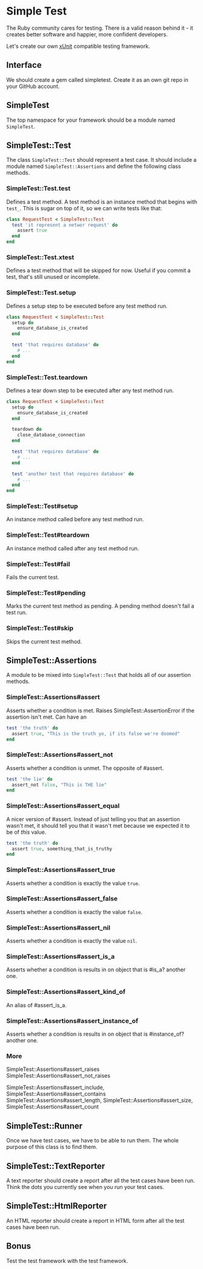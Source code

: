 # Simple Test

The Ruby community cares for testing. There is a valid reason behind it - it
creates better software and happier, more confident developers.

Let's create our own [xUnit](http://en.wikipedia.org/wiki/XUnit) compatible
testing framework.

## Interface

We should create a gem called simpletest. Create it as an own git repo in
your GitHub account.

## SimpleTest

The top namespace for your framework should be a module named `SimpleTest`.

## SimpleTest::Test

The class `SimpleTest::Test` should represent a test case. It should include
a module named `SimpleTest::Assertions` and define the following class
methods.

### SimpleTest::Test.test

Defines a test method. A test method is an instance method that begins with
`test_`. This is sugar on top of it, so we can write tests like that:

```ruby
class RequestTest < SimpleTest::Test
  test 'it represent a networ request' do
    assert true
  end
end
```

### SimpleTest::Test.xtest

Defines a test method that will be skipped for now. Useful if you commit a
test, that's still unused or incomplete.

### SimpleTest::Test.setup

Defines a setup step to be executed before any test method run.

```ruby
class RequestTest < SimpleTest::Test
  setup do
    ensure_database_is_created
  end

  test 'that requires database' do
    # ...
  end
end
```

### SimpleTest::Test.teardown

Defines a tear down step to be executed after any test method run.

```ruby
class RequestTest < SimpleTest::Test
  setup do
    ensure_database_is_created
  end

  teardown do
    close_database_connection
  end

  test 'that requires database' do
    # ...
  end

  test 'another test that requires database' do
    # ...
  end
end
```

### SimpleTest::Test#setup

An instance method called before any test method run.

### SimpleTest::Test#teardown

An instance method called after any test method run.

### SimpleTest::Test#fail

Fails the current test.

### SimpleTest::Test#pending

Marks the current test method as pending. A pending method doesn't fail a
test run.

### SimpleTest::Test#skip

Skips the current test method.

## SimpleTest::Assertions

A module to be mixed into `SimpleTest::Test` that holds all of our assertion
methods.


### SimpleTest::Assertions#assert

Asserts whether a condition is met. Raises SimpleTest::AssertionError if the
assertion isn't met. Can have an

```ruby
test 'the truth' do
  assert true, "This is the truth yo, if its false we're doomed"
end
```

### SimpleTest::Assertions#assert_not

Asserts whether a condition is unmet. The opposite of #assert.

```ruby
test 'the lie' do
  assert_not false, "This is THE lie"
end
```

### SimpleTest::Assertions#assert_equal

A nicer version of #assert. Instead of just telling you that an assertion
wasn't met, it should tell you that it wasn't met because we expected it to
be of _this_ value.

```ruby
test 'the truth' do
  assert true, something_that_is_truthy
end
```
### SimpleTest::Assertions#assert_true

Asserts whether a condition is exactly the value `true`.

### SimpleTest::Assertions#assert_false

Asserts whether a condition is exactly the value `false`.

### SimpleTest::Assertions#assert_nil

Asserts whether a condition is exactly the value `nil`.

### SimpleTest::Assertions#assert_is_a

Asserts whether a condition is results in on object that is #is_a? another
one.

### SimpleTest::Assertions#assert_kind_of

An alias of #assert_is_a.

### SimpleTest::Assertions#assert_instance_of

Asserts whether a condition is results in on object that is #instance_of?
another one.

### More

SimpleTest::Assertions#assert_raises
SimpleTest::Assertions#assert_not_raises

SimpleTest::Assertions#assert_include, SimpleTest::Assertions#assert_contains
SimpleTest::Assertions#assert_length, SimpleTest::Assertions#assert_size, SimpleTest::Assertions#assert_count

## SimpleTest::Runner

Once we have test cases, we have to be able to run them. The whole purpose of this class is to find them.

## SimpleTest::TextReporter

A text reporter should create a report after all the test cases have been
run. Think the dots you currently see when you run your test cases.

## SimpleTest::HtmlReporter

An HTML reporter should create a report in HTML form after all the test cases
have been run.

## Bonus

Test the test framework with the test framework.
